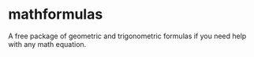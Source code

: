 # mathformulas
 A free package of geometric and trigonometric formulas if you need help with any math equation.
